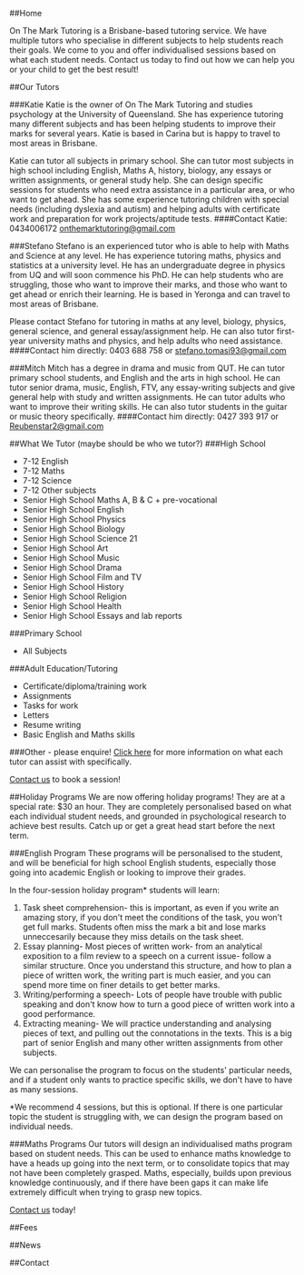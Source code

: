 ##Home

On The Mark Tutoring is a Brisbane-based tutoring service. We have multiple tutors who specialise in different subjects to help students reach their goals. We come to you and offer individualised sessions based on what each student needs.
Contact us today to find out how we can help you or your child to get the best result!

##Our Tutors

###Katie 
Katie is the owner of On The Mark Tutoring and studies psychology at the University of Queensland. She has experience tutoring many different subjects and has been helping students to improve their marks for several years. Katie is based in Carina but is happy to travel to most areas in Brisbane. 

Katie can tutor all subjects in primary school. She can tutor most subjects in high school including English, Maths A, history, biology, any essays or written assignments, or general study help. She can design specific sessions for students who need extra assistance in a particular area, or who want to get ahead. She has some experience tutoring children with special needs (including dyslexia and autism) and helping adults with certificate work and preparation for work projects/aptitude tests. 
####Contact Katie:
0434006172 onthemarktutoring@gmail.com

###Stefano
Stefano is an experienced tutor who is able to help with Maths and Science at any level. He has experience tutoring maths, physics and statistics at a university level. He has an undergraduate degree in physics from UQ and will soon commence his PhD. He can help students who are struggling, those who want to improve their marks, and those who want to get ahead or enrich their learning. He is based in Yeronga and can travel to most areas of Brisbane.

Please contact Stefano for tutoring in maths at any level, biology, physics, general science, and general essay/assignment help. He can also tutor first-year university maths and physics, and help adults who need assistance. 
####Contact him directly:
0403 688 758 or stefano.tomasi93@gmail.com

###Mitch
Mitch has a degree in drama and music from QUT. He can tutor primary school students, and English and the arts in high school. He can tutor senior drama, music, English, FTV, any essay-writing subjects and give general help with study and written assignments. He can tutor adults who want to improve their writing skills. He can also tutor students in the guitar or music theory specifically. 
####Contact him directly:
0427 393 917 or Reubenstar2@gmail.com

##What We Tutor (maybe should be who we tutor?)
###High School
* 7-12 English
* 7-12 Maths
* 7-12 Science
* 7-12 Other subjects
* Senior High School Maths A, B & C + pre-vocational
* Senior High School English
* Senior High School Physics
* Senior High School Biology
* Senior High School Science 21
* Senior High School Art
* Senior High School Music
* Senior High School Drama
* Senior High School Film and TV
* Senior High School History
* Senior High School Religion
* Senior High School Health
* Senior High School Essays and lab reports

###Primary School
* All Subjects 

###Adult Education/Tutoring
* Certificate/diploma/training work
* Assignments
* Tasks for work
* Letters
* Resume writing
* Basic English and Maths skills


###Other - please enquire!
[Click here](http://onthemarktutoring.com/ourtutors) for more information on what each tutor can assist with specifically.

[Contact us](http://onthemarktutoring.com/contact) to book a session!

##Holiday Programs
We are now offering holiday programs! They are at a special rate: $30 an hour. They are completely personalised based on what each individual student needs, and grounded in psychological research to achieve best results. Catch up or get a great head start before the next term.

###English Program
These programs will be personalised to the student, and will be beneficial for high school English students, especially those going into academic English or looking to improve their grades.

In the four-session holiday program* students will learn:

1. Task sheet comprehension- this is important, as even if you write an amazing story, if you don't meet the conditions of the task, you won't get full marks. Students often miss the mark a bit and lose marks unneccesarily because they miss details on the task sheet.
2. Essay planning- Most pieces of written work- from an analytical exposition to a film review to a speech on a current issue- follow a similar structure. Once you understand this structure, and how to plan a piece of written work, the writing part is much easier, and you can spend more time on finer details to get better marks. 
3. Writing/performing a speech- Lots of people have trouble with public speaking and don't know how to turn a good piece of written work into a good performance.
4. Extracting meaning- We will practice understanding and analysing pieces of text, and pulling out the connotations in the texts. This is a big part of senior English and many other written assignments from other subjects.

We can personalise the program to focus on the students' particular needs, and if a student only wants to practice specific skills, we don't have to have as many sessions.

*We recommend 4 sessions, but this is optional. If there is one particular topic the student is struggling with, we can design the program based on individual needs.

 

###Maths Programs
Our tutors will design an individualised maths program based on student needs. This can be used to enhance maths knowledge to have a heads up going into the next term, or to consolidate topics that may not have been completely grasped. Maths, especially, builds upon previous knowledge continuously, and if there have been gaps it can make life extremely difficult when trying to grasp new topics. 

[Contact us](http://onthemarktutoring.com/contact) today!

##Fees

##News

##Contact


